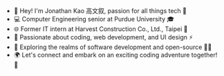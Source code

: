- 👋 Hey! I'm Jonathan Kao 高文叙, passion for all things tech 👀
- 💻 Computer Engineering senior at Purdue University 🎓
- 🌐 Former IT intern at Harvest Construction Co., Ltd., Taipei 🏢
- 🔭 Passionate about coding, web development, and UI design ⚡️
- 🌱 Exploring the realms of software development and open-source 👨‍💻
- 🌍 Let's connect and embark on an exciting coding adventure together! 🚀
